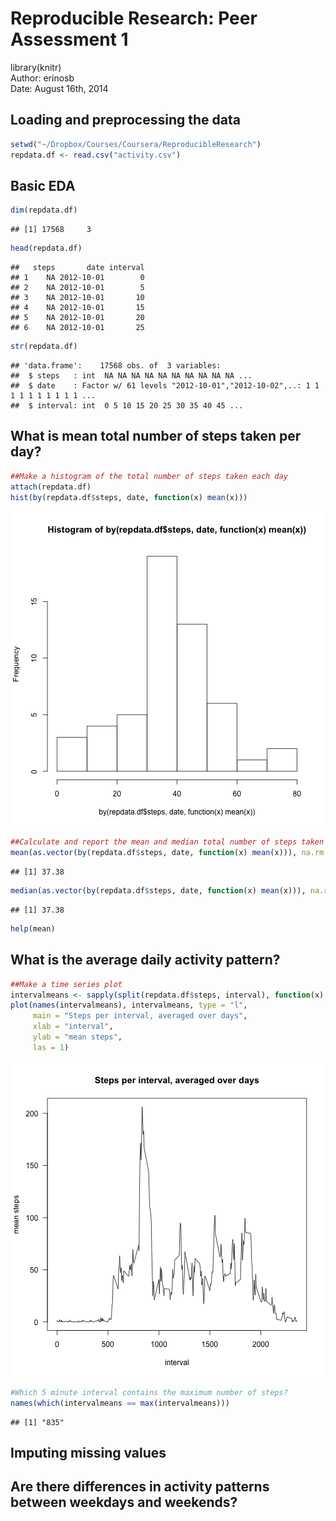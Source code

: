 


# Reproducible Research: Peer Assessment 1
library(knitr)  
Author: erinosb  
Date:   August 16th, 2014  


## Loading and preprocessing the data
 


```r
setwd("~/Dropbox/Courses/Coursera/ReproducibleResearch")  
repdata.df <- read.csv("activity.csv")  
```

## Basic EDA  

```r
dim(repdata.df)  
```

```
## [1] 17568     3
```

```r
head(repdata.df) 
```

```
##   steps       date interval
## 1    NA 2012-10-01        0
## 2    NA 2012-10-01        5
## 3    NA 2012-10-01       10
## 4    NA 2012-10-01       15
## 5    NA 2012-10-01       20
## 6    NA 2012-10-01       25
```

```r
str(repdata.df)
```

```
## 'data.frame':	17568 obs. of  3 variables:
##  $ steps   : int  NA NA NA NA NA NA NA NA NA NA ...
##  $ date    : Factor w/ 61 levels "2012-10-01","2012-10-02",..: 1 1 1 1 1 1 1 1 1 1 ...
##  $ interval: int  0 5 10 15 20 25 30 35 40 45 ...
```
  

## What is mean total number of steps taken per day?  

```r
##Make a histogram of the total number of steps taken each day
attach(repdata.df)
hist(by(repdata.df$steps, date, function(x) mean(x)))
```

![plot of chunk unnamed-chunk-3](figure/unnamed-chunk-3.png) 

```r
##Calculate and report the mean and median total number of steps taken per day
mean(as.vector(by(repdata.df$steps, date, function(x) mean(x))), na.rm = TRUE)
```

```
## [1] 37.38
```

```r
median(as.vector(by(repdata.df$steps, date, function(x) mean(x))), na.rm = TRUE)
```

```
## [1] 37.38
```

```r
help(mean)
```


## What is the average daily activity pattern?  

```r
##Make a time series plot
intervalmeans <- sapply(split(repdata.df$steps, interval), function(x) mean(x, na.rm=TRUE))
plot(names(intervalmeans), intervalmeans, type = "l",
     main = "Steps per interval, averaged over days",
     xlab = "interval",
     ylab = "mean steps", 
     las = 1)
```

![plot of chunk unnamed-chunk-4](figure/unnamed-chunk-4.png) 

```r
#Which 5 minute interval contains the maximum number of steps?
names(which(intervalmeans == max(intervalmeans)))
```

```
## [1] "835"
```



## Imputing missing values  



## Are there differences in activity patterns between weekdays and weekends?  
